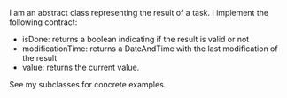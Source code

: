 I am an abstract class representing the result of a task. I implement the following contract:
 - isDone: returns a boolean indicating if the result is valid or not
 - modificationTime: returns a DateAndTime with the last modification of the result
 - value: returns the current value.

See my subclasses for concrete examples.